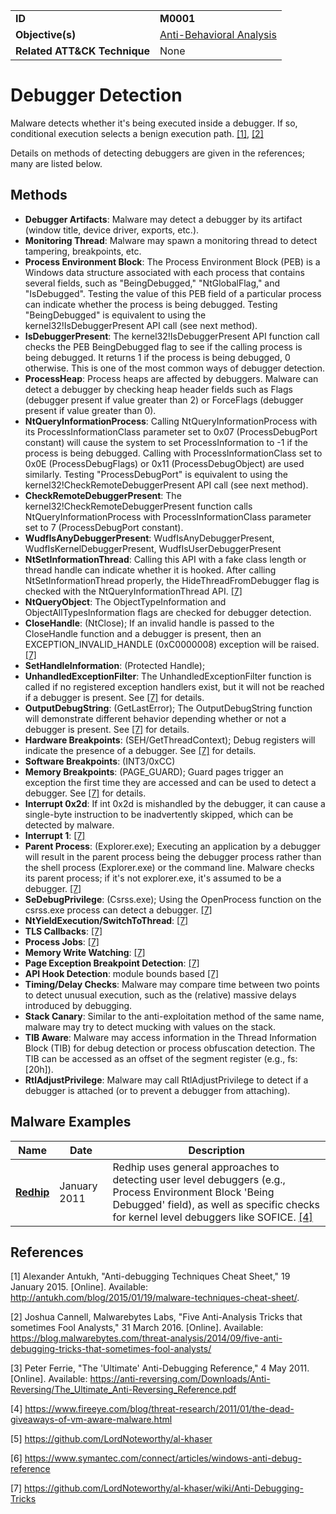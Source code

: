 |||
|---------|------------------------|
|**ID**|**M0001**|
|**Objective(s)**|[Anti-Behavioral Analysis](https://github.com/MBCProject/mbc-markdown/tree/master/anti-behavioral-analysis)|
|**Related ATT&CK Technique**|None|


Debugger Detection
==================
Malware detects whether it's being executed inside a debugger. If so, conditional execution selects a benign execution path. [[1]](#1), [[2]](#2)

Details on methods of detecting debuggers are given in the references; many are listed below.

Methods
-------
* **Debugger Artifacts**: Malware may detect a debugger by its artifact (window title, device driver, exports, etc.).
* **Monitoring Thread**: Malware may spawn a monitoring thread to detect tampering, breakpoints, etc.
* **Process Environment Block**: The Process Environment Block (PEB) is a Windows data structure associated with each process that contains several fields, such as "BeingDebugged," "NtGlobalFlag," and "IsDebugged". Testing the value of this PEB field of a particular process can indicate whether the process is being debugged. Testing "BeingDebugged" is equivalent to using the kernel32!IsDebuggerPresent API call (see next method).
* **IsDebuggerPresent**: The kernel32!IsDebuggerPresent API function call checks the PEB BeingDebugged flag to see if the calling process is being debugged. It returns 1 if the process is being debugged, 0 otherwise. This is one of the most common ways of debugger detection.
* **ProcessHeap**: Process heaps are affected by debuggers. Malware can detect a debugger by checking heap header fields such as Flags (debugger present if value greater than 2) or ForceFlags (debugger present if value greater than 0).
* **NtQueryInformationProcess**: Calling NtQueryInformationProcess with its ProcessInformationClass parameter set to 0x07 (ProcessDebugPort constant) will cause the system to set ProcessInformation to -1 if the process is being debugged. Calling with ProcessInformationClass set to 0x0E (ProcessDebugFlags) or 0x11 (ProcessDebugObject) are used similarly. Testing "ProcessDebugPort" is equivalent to using the kernel32!CheckRemoteDebuggerPresent API call (see next method).
* **CheckRemoteDebuggerPresent**: The kernel32!CheckRemoteDebuggerPresent function calls NtQueryInformationProcess with ProcessInformationClass parameter set to 7 (ProcessDebugPort constant).
* **WudfIsAnyDebuggerPresent**: WudfIsAnyDebuggerPresent, WudfIsKernelDebuggerPresent, WudfIsUserDebuggerPresent
* **NtSetInformationThread**: Calling this API with a fake class length or thread handle can indicate whether it is hooked. After calling NtSetInformationThread properly, the HideThreadFromDebugger flag is checked with the NtQueryInformationThread API. [[7]](#7)
* **NtQueryObject**: The ObjectTypeInformation and ObjectAllTypesInformation flags are checked for debugger detection.
* **CloseHandle**: (NtClose); If an invalid handle is passed to the CloseHandle function and a debugger is present, then an EXCEPTION_INVALID_HANDLE (0xC0000008) exception will be raised. [[7]](#7)
* **SetHandleInformation**: (Protected Handle);
* **UnhandledExceptionFilter**: The UnhandledExceptionFilter function is called if no registered exception handlers exist, but it will not be reached if a debugger is present. See [[7]](#7) for details.
* **OutputDebugString**: (GetLastError); The OutputDebugString function will demonstrate different behavior depending whether or not a debugger is present. See [[7]](#7) for details.
* **Hardware Breakpoints**: (SEH/GetThreadContext); Debug registers will indicate the presence of a debugger. See [[7]](#7) for details.
* **Software Breakpoints**: (INT3/0xCC)
* **Memory Breakpoints**: (PAGE_GUARD); Guard pages trigger an exception the first time they are accessed and can be used to detect a debugger. See [[7]](#7) for details.
* **Interrupt 0x2d**: If int 0x2d is mishandled by the debugger, it can cause a single-byte instruction to be inadvertently skipped, which can be detected by malware.
* **Interrupt 1**: [[7]](#7)
* **Parent Process**: (Explorer.exe); Executing an application by a debugger will result in the parent process being the debugger process rather than the shell process (Explorer.exe) or the command line. Malware checks its parent process; if it's not explorer.exe, it's assumed to be a debugger. [[7]](#7)
* **SeDebugPrivilege**: (Csrss.exe); Using the OpenProcess function on the csrss.exe process can detect a debugger. [[7]](#7)
* **NtYieldExecution/SwitchToThread**: [[7]](#7)
* **TLS Callbacks**: [[7]](#7)
* **Process Jobs**: [[7]](#7)
* **Memory Write Watching**: [[7]](#7)
* **Page Exception Breakpoint Detection**: [[7]](#7)
* **API Hook Detection**: module bounds based [[7]](#7)
* **Timing/Delay Checks**: Malware may compare time between two points to detect unusual execution, such as the (relative) massive delays introduced by debugging. 
* **Stack Canary**: Similar to the anti-exploitation method of the same name, malware may try to detect mucking with values on the stack.
* **TIB Aware**: Malware may access information in the Thread Information Block (TIB) for debug detection or process obfuscation detection. The TIB can be accessed as an offset of the segment register (e.g., fs:[20h]).
* **RtlAdjustPrivilege**: Malware may call RtlAdjustPrivilege to detect if a debugger is attached (or to prevent a debugger from attaching).

Malware Examples
----------------
|Name|Date|Description|
|-----------------------------|--------|-----------------------------|
|[**Redhip**](https://github.com/MBCProject/mbc-markdown/tree/master/xample-malware/redhip.md)|January 2011|Redhip uses general approaches to detecting user level debuggers (e.g., Process Environment Block 'Being Debugged' field), as well as specific checks for kernel level debuggers like SOFICE. [[4]](#4)|

References
----------
<a name="1">[1]</a> Alexander Antukh, "Anti-debugging Techniques Cheat Sheet," 19 January 2015. [Online]. Available:  http://antukh.com/blog/2015/01/19/malware-techniques-cheat-sheet/. 

<a name="2">[2]</a> Joshua Cannell, Malwarebytes Labs, "Five Anti-Analysis Tricks that sometimes Fool Analysts," 31 March 2016. [Online]. Available: https://blog.malwarebytes.com/threat-analysis/2014/09/five-anti-debugging-tricks-that-sometimes-fool-analysts/

<a name="3">[3]</a> Peter Ferrie, "The 'Ultimate' Anti-Debugging Reference," 4 May 2011. [Online]. Available: https://anti-reversing.com/Downloads/Anti-Reversing/The_Ultimate_Anti-Reversing_Reference.pdf

<a name="4">[4]</a> https://www.fireeye.com/blog/threat-research/2011/01/the-dead-giveaways-of-vm-aware-malware.html 

<a name="5">[5]</a> https://github.com/LordNoteworthy/al-khaser

<a name="6">[6]</a> https://www.symantec.com/connect/articles/windows-anti-debug-reference

<a name="7">[7]</a> https://github.com/LordNoteworthy/al-khaser/wiki/Anti-Debugging-Tricks
 
